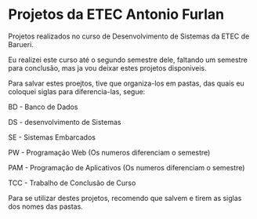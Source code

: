 # Projetos da ETEC Antonio Furlan



Projetos realizados no curso de Desenvolvimento de Sistemas da ETEC de Barueri.



Eu realizei este curso até o segundo semestre dele, faltando um semestre para conclusão, mas ja vou deixar estes projetos disponiveis.

Para salvar estes proejtos, tive que organiza-los em pastas, das quais eu coloquei siglas para diferencia-las, segue:

BD - Banco de Dados

DS - desenvolvimento de Sistemas

SE - Sistemas Embarcados

PW - Programação Web (Os numeros diferenciam o semestre)

PAM - Programação de Aplicativos (Os numeros diferenciam o semestre)

TCC - Trabalho de Conclusão de Curso

Para se utilizar destes projetos, recomendo que salvem e tirem as siglas dos nomes das pastas.

